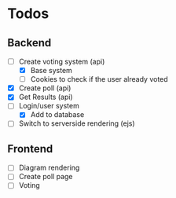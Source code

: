 # Todos

## Backend

- [ ] Create voting system (api)
  - [x] Base system
  - [ ] Cookies to check if the user already voted
- [x] Create poll (api)
- [x] Get Results (api)
- [ ] Login/user system
  - [x] Add to database
- [ ] Switch to serverside rendering (ejs)

## Frontend
- [ ] Diagram rendering
- [ ] Create poll page
- [ ] Voting

